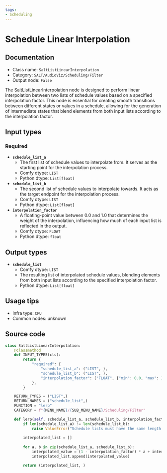 ```yaml
---
tags:
- Scheduling
---
```


# Schedule Linear Interpolation
## Documentation
- Class name: `SaltListLinearInterpolation`
- Category: `SALT/AudioViz/Scheduling/Filter`
- Output node: `False`

The SaltListLinearInterpolation node is designed to perform linear interpolation between two lists of schedule values based on a specified interpolation factor. This node is essential for creating smooth transitions between different states or values in a schedule, allowing for the generation of intermediate states that blend elements from both input lists according to the interpolation factor.
## Input types
### Required
- **`schedule_list_a`**
    - The first list of schedule values to interpolate from. It serves as the starting point for the interpolation process.
    - Comfy dtype: `LIST`
    - Python dtype: `List[float]`
- **`schedule_list_b`**
    - The second list of schedule values to interpolate towards. It acts as the target endpoint for the interpolation process.
    - Comfy dtype: `LIST`
    - Python dtype: `List[float]`
- **`interpolation_factor`**
    - A floating-point value between 0.0 and 1.0 that determines the weight of the interpolation, influencing how much of each input list is reflected in the output.
    - Comfy dtype: `FLOAT`
    - Python dtype: `float`
## Output types
- **`schedule_list`**
    - Comfy dtype: `LIST`
    - The resulting list of interpolated schedule values, blending elements from both input lists according to the specified interpolation factor.
    - Python dtype: `List[float]`
## Usage tips
- Infra type: `CPU`
- Common nodes: unknown


## Source code
```python
class SaltListLinearInterpolation:
    @classmethod
    def INPUT_TYPES(cls):
        return {
            "required": {
                "schedule_list_a": ("LIST", ),
                "schedule_list_b": ("LIST", ),
                "interpolation_factor": ("FLOAT", {"min": 0.0, "max": 1.0}),
            },
        }

    RETURN_TYPES = ("LIST",)
    RETURN_NAMES = ("schedule_list",)
    FUNCTION = "lerp"
    CATEGORY = f"{MENU_NAME}/{SUB_MENU_NAME}/Scheduling/Filter"

    def lerp(self, schedule_list_a, schedule_list_b, interpolation_factor):
        if len(schedule_list_a) != len(schedule_list_b):
            raise ValueError("Schedule lists must have the same length.")
        
        interpolated_list = []
        
        for a, b in zip(schedule_list_a, schedule_list_b):
            interpolated_value = (1 - interpolation_factor) * a + interpolation_factor * b
            interpolated_list.append(interpolated_value)

        return (interpolated_list, )

```
